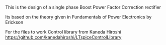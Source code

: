 This is the design of a single phase Boost Power Factor Correction rectifier

Its based on the theory given in Fundamentals of Power Electronics by Erickson

For the files to work Control library from Kaneda Hiroshi
https://github.com/kanedahiroshi/LTspiceControlLibrary
